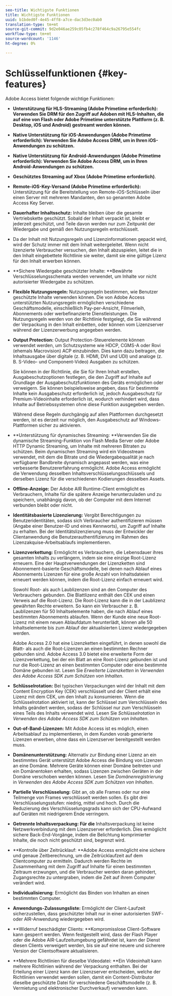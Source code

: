 ```yaml
---
seo-title: Wichtigste Funktionen
title: Wichtigste Funktionen
uuid: b1bded0f-4e45-4ff8-a7ce-dac3d3ec0ab0
translation-type: tm+mt
source-git-commit: 9d2e046ae259c05fb4c278f464c9a26795e554fc
workflow-type: tm+mt
source-wordcount: '1146'
ht-degree: 0%

---
```



# Schlüsselfunktionen {#key-features}

Adobe Access bietet folgende wichtige Funktionen:

* **Unterstützung für HLS-Streaming (Adobe Primetime erforderlich): Verwenden Sie DRM für den Zugriff auf Adoben mit HLS-Inhalten, die auf eine von Flash oder Adobe Primetime unterstützte Plattform (z. B. Desktop, iOS und Android) gestreamt werden können.** 
* **Native Unterstützung für iOS-Anwendungen (Adobe Primetime erforderlich): Verwenden Sie Adobe Access DRM, um  in Ihren iOS-Anwendungen zu schützen.** 
* **Native Unterstützung für Android-Anwendungen (Adobe Primetime erforderlich): Verwenden Sie Adobe Access DRM, um  in Ihren Android-Anwendungen zu schützen.** 
* **Geschütztes Streaming auf Xbox (Adobe Primetime erforderlich)**.
* **Remote-iOS-Key-Versand (Adobe Primetime erforderlich):** Unterstützung für die Bereitstellung von Remote-iOS-Schlüsseln über einen Server mit mehreren Mandanten, den so genannten Adobe Access Key Server.
* **Dauerhafter Inhaltsschutz:** Inhalte bleiben über die gesamte Vertriebskette geschützt. Sobald der Inhalt verpackt ist, bleibt er jederzeit geschützt, und Teile davon werden nur zum Zeitpunkt der Wiedergabe und gemäß den Nutzungsregeln entschlüsselt.
* Da der Inhalt mit Nutzungsregeln und Lizenzinformationen gepackt wird, wird der Schutz immer mit dem Inhalt weitergeleitet. Wenn nicht lizenzierte Verbraucher versuchen, den Inhalt abzuspielen, leitet die in den Inhalt eingebettete Richtlinie sie weiter, damit sie eine gültige Lizenz für den Inhalt erwerben können.
* **Sichere Wiedergabe geschützter Inhalte: **Bewährte Verschlüsselungsschemata werden verwendet, um Inhalte vor nicht autorisierter Wiedergabe zu schützen.
* **Flexible Nutzungsregeln:** Nutzungsregeln bestimmen, wie Benutzer geschützte Inhalte verwenden können. Die von Adobe Access unterstützten Nutzungsregeln ermöglichen verschiedene Geschäftsmodelle, einschließlich Pay-per-Ansicht, Filmverleih, Abonnements oder werbefinanzierte Dienstleistungen. Die Nutzungsregeln werden von der Richtlinie festgelegt, die Sie während der Verpackung in den Inhalt einbetten, oder können vom Lizenzserver während der Lizenzerwerbung angegeben werden.
* **Output Protection:** Output Protection-Steuerelemente können verwendet werden, um Schutzsysteme wie HDCP, CGMS-A oder Rovi (ehemals Macrovision) ACP einzubinden. Dies kann dazu beitragen, die Inhaltsausgabe über digitale (z. B. HDMI, DVI und UDI) und analoge (z. B. S-Video- und Component-Video) Ausgaben zu schützen.

   Sie können in der Richtlinie, die Sie für Ihren Inhalt erstellen, Ausgabeschutzoptionen festlegen, die den Zugriff auf Inhalte auf Grundlage der Ausgabeschutzfunktionen des Geräts ermöglichen oder verweigern. Sie können beispielsweise angeben, dass für bestimmte Inhalte kein Ausgabeschutz erforderlich ist, jedoch Ausgabeschutz für Premium-Videoinhalte erforderlich ist, wodurch verhindert wird, dass Inhalte auf Betriebssystemen ohne diese Funktion ausgegeben werden.

   Während diese Regeln durchgängig auf allen Plattformen durchgesetzt werden, ist es derzeit nur möglich, den Ausgabeschutz auf Windows-Plattformen sicher zu aktivieren.

* **Unterstützung für dynamisches Streaming: **Verwenden Sie die dynamische Streaming-Funktion von Flash Media Server oder Adobe HTTP Dynamic Streaming, um Inhalte mit mehreren Bitraten zu schützen. Beim dynamischen Streaming wird ein Videostream verwendet, mit dem die Bitrate und die Wiedergabequalität je nach verfügbarer Bandbreite dynamisch angepasst werden, was eine verbesserte Benutzererfahrung ermöglicht. Adobe Access ermöglicht die Verwendung desselben Inhaltsverschlüsselungsschlüssels und derselben Lizenz für die verschiedenen Kodierungen desselben Assets.
* **Offline-Anzeige:** Der Adobe AIR Runtime-Client ermöglicht es Verbrauchern, Inhalte für die spätere Anzeige herunterzuladen und zu speichern, unabhängig davon, ob der Computer mit dem Internet verbunden bleibt oder nicht.
* **Identitätsbasierte Lizenzierung:** Vergibt Berechtigungen zu Benutzeridentitäten, sodass sich Verbraucher authentifizieren müssen (Angabe einer Benutzer-ID und eines Kennworts), um Zugriff auf Inhalte zu erhalten. Bei der Identitätslizenzierung muss der Entwickler der Clientanwendung die Benutzerauthentifizierung im Rahmen des Lizenzakquise-Arbeitsablaufs implementieren.
* **Lizenzverkettung:** Ermöglicht es Verbrauchern, die Lebensdauer ihres gesamten Inhalts zu verlängern, indem sie eine einzige Root-Lizenz erneuern. Eine der Hauptverwendungen der Lizenzketten sind Abonnement-basierte Geschäftsmodelle, bei denen nach Ablauf eines Abonnements Lizenzen für eine große Anzahl von Inhaltsdateien erneuert werden können, indem die Root-Lizenz einfach erneuert wird.

   Sowohl Root- als auch Laublizenzen sind an den Computer des Verbrauchers gebunden. Die Blattlizenz enthält den CEK und einen Verweis auf die Root-Lizenz. Die Root-Lizenz kann die in der Laublizenz gewährten Rechte erweitern. So kann ein Verbraucher z. B. Laublizenzen für 50 Inhaltselemente haben, die nach Ablauf eines bestimmten Abonnements ablaufen. Wenn der Kunde eine neue Root-Lizenz mit einem neuen Ablaufdatum herunterlädt, können alle 50 Inhaltselemente bis zum Ablauf der aktualisierten Lizenz wiedergegeben werden.

   Adobe Access 2.0 hat eine Lizenzketten eingeführt, in denen sowohl die Blatt- als auch die Root-Lizenzen an einen bestimmten Rechner gebunden sind. Adobe Access 3.0 bietet eine erweiterte Form der Lizenzverkettung, bei der ein Blatt an eine Root-Lizenz gebunden ist und nur die Root-Lizenz an einen bestimmten Computer oder eine bestimmte Domäne gebunden ist. Lesen Sie *Erweiterte Lizenzketten* in *Verwenden des Adobe Access SDK zum Schützen von Inhalten*.

* **Schlüsselrotation:** Bei typischen Verpackungen wird der Inhalt mit dem Content Encryption Key (CEK) verschlüsselt und der Client erhält eine Lizenz mit dem CEK, um den Inhalt zu konsumieren. Wenn die Schlüsselrotation aktiviert ist, kann der Schlüssel zum Verschlüsseln des Inhalts geändert werden, sodass der Schlüssel nur zum Verschlüsseln eines Teils des Inhalts verwendet wird. Lesen Sie *Schlüsselrotation* in *Verwenden des Adobe Access SDK zum Schützen von Inhalten*.

* **Out-of-Band-Lizenzen:** Mit Adobe Access ist es möglich, einen Arbeitsablauf zu implementieren, in dem Kunden vorab generierte Lizenzen erwerben, ohne dass ein Lizenzserver bereitgestellt werden muss.
* **Domänenunterstützung:** Alternativ zur Bindung einer Lizenz an ein bestimmtes Gerät unterstützt Adobe Access die Bindung von Lizenzen an eine Domäne. Mehrere Geräte können einer Domäne beitreten und ein Domänentoken erhalten, sodass Lizenzen zwischen Geräten in der Domäne verschoben werden können. Lesen Sie *Domänenregistrierung* in *Verwenden des Adobe Access SDK zum Schützen von Inhalten*.

* **Partielle Verschlüsselung:** Gibt an, ob alle Frames oder nur eine Teilmenge von Frames verschlüsselt werden sollen. Es gibt drei Verschlüsselungsstufen: niedrig, mittel und hoch. Durch die Reduzierung des Verschlüsselungsgrads kann sich der CPU-Aufwand auf Geräten mit niedrigerem Ende verringern.
* **Getrennte Inhaltsverpackung: Für die** Inhaltsverpackung ist keine Netzwerkverbindung mit dem Lizenzserver erforderlich. Dies ermöglicht sichere Back-End-Vorgänge, indem die Belichtung komprimierter Inhalte, die noch nicht geschützt sind, begrenzt wird.
* **Kontrolle über Zeitrücklauf: **Adobe Access ermöglicht eine sichere und genaue Zeitberechnung, um die Zeitrücklaufzeit auf dem Clientcomputer zu ermitteln. Dadurch werden Rechte im Zusammenhang mit dem Zugriff auf Inhalte für einen bestimmten Zeitraum erzwungen, und die Verbraucher werden daran gehindert, Zugangsrechte zu untergraben, indem die Zeit auf ihrem Computer verändert wird.
* **Individualisierung**: Ermöglicht das Binden von Inhalten an einen bestimmten Computer.
* **Anwendungs-Zulassungsliste:** Ermöglicht der Client-Laufzeit sicherzustellen, dass geschützter Inhalt nur in einer autorisierten SWF- oder AIR-Anwendung wiedergegeben wird.
* **Widerruf beschädigter Clients: **Kompromisslose Client-Software kann gesperrt werden. Wenn festgestellt wird, dass der Flash Player oder die Adobe AIR-Laufzeitumgebung gefährdet ist, kann der Dienst diesen Clients verweigert werden, bis sie auf eine neuere und sicherere Version der Clientsoftware aktualisieren.
* **Mehrere Richtlinien für dieselbe Videodatei: **Ein Videoinhalt kann mehrere Richtlinien während der Verpackung enthalten. Bei der Erteilung einer Lizenz kann der Lizenzserver entscheiden, welche der Richtlinien verwendet werden sollen, damit ein Content-Distributor dieselbe geschützte Datei für verschiedene Geschäftsmodelle (z. B. Vermietung und elektronischer Durchverkauf) verwenden kann.

